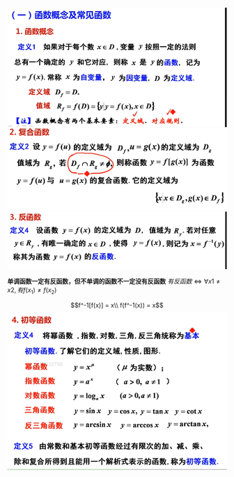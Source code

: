 ![函数概念](../../picture/函数概念.png)
![复合函数概念](../../picture/复合函数概念.png)
![反函数](../../picture/反函数概念.png)

**单调函数一定有反函数，但不单调的函数不一定没有反函数**
$有反函数 \Leftrightarrow \forall x1 \neq x2,有 f(x_1) \neq f(x_2)$

$$f^-1[f(x)] = x\\ f(f^-1(x)) = x$$
![初等函数](../../picture/初等函数.png )